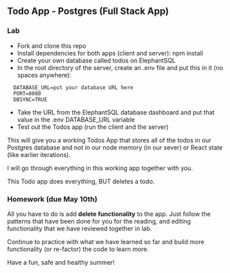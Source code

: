 ## Todo App - Postgres (Full Stack App)

### Lab

- Fork and clone this repo
- Install dependencies for both apps (client and server): npm install
- Create your own database called todos on ElephantSQL
- In the root directory of the server, create an .env file and put this in it (no spaces anywhere):

```
  DATABASE_URL=put your database URL here
  PORT=8080
  DBSYNC=TRUE 
```

- Take the URL from the ElephantSQL database dashboard and put that value in the .env DATABASE_URL variable
- Test out the Todos app (run the client and the server)


This will give you a working Todos App that stores all of the todos in our Postgres database and not in our node memory (in our sever) or React state (like earlier iterations).

I will go through everything in this working app together with you.

This Todo app does everything, BUT deletes a todo.

### Homework (due May 10th)

All you have to do is add **delete functionality** to the app. Just follow the patterns that have been done for you for the reading, and editing functionality that we have reviewed together in lab.

Continue to practice with what we have learned so far and build more functionality (or re-factor) the code
to learn more.

Have a fun, safe and healthy summer!
 

 
